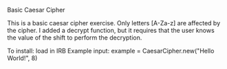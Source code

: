 Basic Caesar Cipher

This is a basic caesar cipher exercise. Only letters [A-Za-z] are affected by the cipher. 
I added a decrypt function, but it requires that the user knows the value of the shift to perform the decryption.

To install: load in IRB
Example input: example = CaesarCipher.new("Hello World!", 8)
